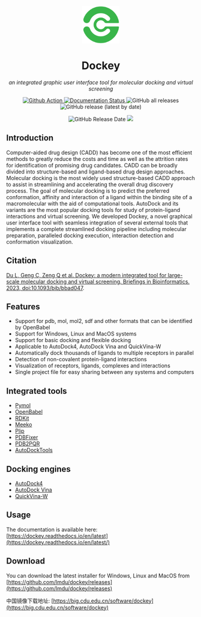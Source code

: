 <p align="center" width="100%">
    <img src="src/icons/logo.svg" width="100">
</p>
<h1 align="center">Dockey</h1>
<p align="center">
    <em>an integrated graphic user interface tool for molecular docking and virtual screening</em>
</p>
<p align="center" width="100%">
    <a href="https://github.com/lmdu/dockey/actions/workflows/build.yml">
        <img src="https://github.com/lmdu/dockey/actions/workflows/build.yml/badge.svg" alt="Github Action">
    </a>
    <a href='https://dockey.readthedocs.io/en/latest/?badge=latest'>
        <img src='https://readthedocs.org/projects/dockey/badge/?version=latest' alt='Documentation Status'>
    </a>
    <img alt="GitHub all releases" src="https://img.shields.io/github/downloads/lmdu/dockey/total">
    <img alt="GitHub release (latest by date)" src="https://img.shields.io/github/v/release/lmdu/dockey">
</p>
<p align="center" width="100%">
    <img alt="GitHub Release Date" src="https://img.shields.io/github/release-date/lmdu/dockey">
    <a href="https://www.codacy.com/gh/lmdu/dockey/dashboard?utm_source=github.com&amp;utm_medium=referral&amp;utm_content=lmdu/dockey&amp;utm_campaign=Badge_Grade">
        <img src="https://app.codacy.com/project/badge/Grade/fc2d54d862f043bfa5ed1bbe34175036"/>
    </a>
</p>

## Introduction

Computer-aided drug design (CADD) has become one of the most efficient methods to greatly reduce the costs and time as well as the attrition rates for identification of promising drug candidates. CADD can be broadly divided into structure-based and ligand-based drug design approaches. Molecular docking is the most widely used structure-based CADD approach to assist in streamlining and accelerating the overall drug discovery process. The goal of molecular docking is to predict the preferred conformation, affinity and interaction of a ligand within the binding site of a macromolecular with the aid of computational tools. AutoDock and its variants are the most popular docking tools for study of protein-ligand interactions and virtual screening. We developed Dockey, a novel graphical user interface tool with seamless integration of several external tools that implements a complete streamlined docking pipeline including molecular preparation, paralleled docking execution, interaction detection and conformation visualization.

## Citation

[Du L, Geng C, Zeng Q et al. Dockey: a modern integrated tool for large-scale molecular docking and virtual screening. Briefings in Bioinformatics. 2023, doi:10.1093/bib/bbad047](https://doi.org/10.1093/bib/bbad047).

## Features

- Support for pdb, mol, mol2, sdf and other formats that can be identified by OpenBabel
- Support for Windows, Linux and MacOS systems
- Support for basic docking and flexible docking
- Applicable to AutoDock4, AutoDock Vina and QuickVina-W
- Automatically dock thousands of ligands to multiple receptors in parallel
- Detection of non-covalent protein-ligand interactions
- Visualization of receptors, ligands, complexes and interactions
- Single project file for easy sharing between any systems and computers

## Integrated tools

- [Pymol](https://pymol.org)
- [OpenBabel](http://openbabel.org)
- [RDKit](https://www.rdkit.org)
- [Meeko](https://github.com/forlilab/Meeko)
- [Plip](https://github.com/pharmai/plip)
- [PDBFixer](https://github.com/openmm/pdbfixer)
- [PDB2PQR](https://github.com/Electrostatics/pdb2pqr)
- [AutoDockTools](https://github.com/lmdu/AutoDockTools_py3)

## Docking engines

- [AutoDock4](https://autodock.scripps.edu)
- [AutoDock Vina](https://github.com/ccsb-scripps/AutoDock-Vina)
- [QuickVina-W](https://qvina.github.io/)

## Usage

The documentation is available here: [https://dockey.readthedocs.io/en/latest](https://dockey.readthedocs.io/en/latest/)

## Download

You can download the latest installer for Windows, Linux and MacOS from [https://github.com/lmdu/dockey/releases](https://github.com/lmdu/dockey/releases)

中国镜像下载地址: [https://big.cdu.edu.cn/software/dockey](https://big.cdu.edu.cn/software/dockey)
